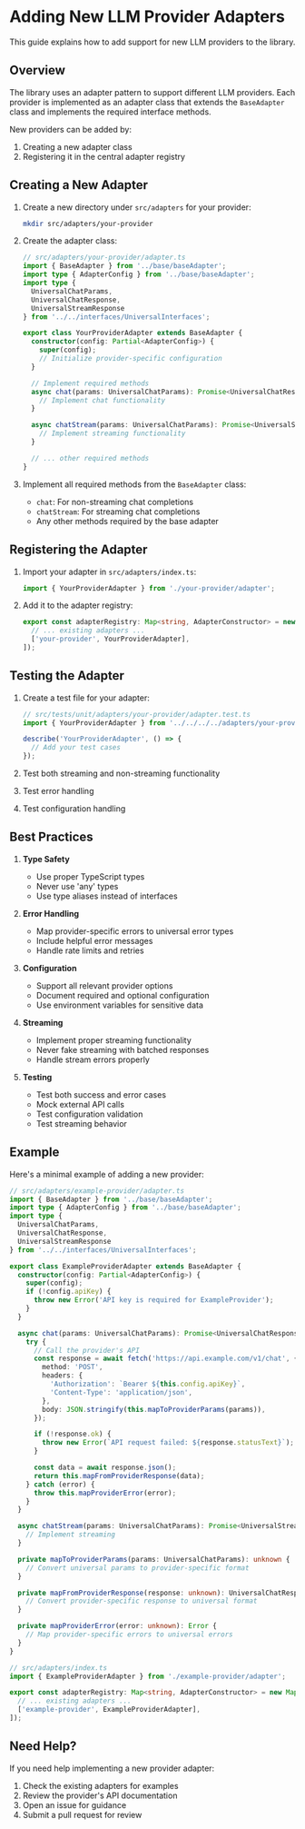 # Adding New LLM Provider Adapters

This guide explains how to add support for new LLM providers to the library.

## Overview

The library uses an adapter pattern to support different LLM providers. Each provider is implemented as an adapter class that extends the `BaseAdapter` class and implements the required interface methods.

New providers can be added by:
1. Creating a new adapter class
2. Registering it in the central adapter registry

## Creating a New Adapter

1. Create a new directory under `src/adapters` for your provider:
   ```bash
   mkdir src/adapters/your-provider
   ```

2. Create the adapter class:
   ```typescript
   // src/adapters/your-provider/adapter.ts
   import { BaseAdapter } from '../base/baseAdapter';
   import type { AdapterConfig } from '../base/baseAdapter';
   import type {
     UniversalChatParams,
     UniversalChatResponse,
     UniversalStreamResponse
   } from '../../interfaces/UniversalInterfaces';

   export class YourProviderAdapter extends BaseAdapter {
     constructor(config: Partial<AdapterConfig>) {
       super(config);
       // Initialize provider-specific configuration
     }

     // Implement required methods
     async chat(params: UniversalChatParams): Promise<UniversalChatResponse> {
       // Implement chat functionality
     }

     async chatStream(params: UniversalChatParams): Promise<UniversalStreamResponse> {
       // Implement streaming functionality
     }

     // ... other required methods
   }
   ```

3. Implement all required methods from the `BaseAdapter` class:
   - `chat`: For non-streaming chat completions
   - `chatStream`: For streaming chat completions
   - Any other methods required by the base adapter

## Registering the Adapter

1. Import your adapter in `src/adapters/index.ts`:
   ```typescript
   import { YourProviderAdapter } from './your-provider/adapter';
   ```

2. Add it to the adapter registry:
   ```typescript
   export const adapterRegistry: Map<string, AdapterConstructor> = new Map([
     // ... existing adapters ...
     ['your-provider', YourProviderAdapter],
   ]);
   ```

## Testing the Adapter

1. Create a test file for your adapter:
   ```typescript
   // src/tests/unit/adapters/your-provider/adapter.test.ts
   import { YourProviderAdapter } from '../../../../adapters/your-provider/adapter';

   describe('YourProviderAdapter', () => {
     // Add your test cases
   });
   ```

2. Test both streaming and non-streaming functionality
3. Test error handling
4. Test configuration handling

## Best Practices

1. **Type Safety**
   - Use proper TypeScript types
   - Never use 'any' types
   - Use type aliases instead of interfaces

2. **Error Handling**
   - Map provider-specific errors to universal error types
   - Include helpful error messages
   - Handle rate limits and retries

3. **Configuration**
   - Support all relevant provider options
   - Document required and optional configuration
   - Use environment variables for sensitive data

4. **Streaming**
   - Implement proper streaming functionality
   - Never fake streaming with batched responses
   - Handle stream errors properly

5. **Testing**
   - Test both success and error cases
   - Mock external API calls
   - Test configuration validation
   - Test streaming behavior

## Example

Here's a minimal example of adding a new provider:

```typescript
// src/adapters/example-provider/adapter.ts
import { BaseAdapter } from '../base/baseAdapter';
import type { AdapterConfig } from '../base/baseAdapter';
import type {
  UniversalChatParams,
  UniversalChatResponse,
  UniversalStreamResponse
} from '../../interfaces/UniversalInterfaces';

export class ExampleProviderAdapter extends BaseAdapter {
  constructor(config: Partial<AdapterConfig>) {
    super(config);
    if (!config.apiKey) {
      throw new Error('API key is required for ExampleProvider');
    }
  }

  async chat(params: UniversalChatParams): Promise<UniversalChatResponse> {
    try {
      // Call the provider's API
      const response = await fetch('https://api.example.com/v1/chat', {
        method: 'POST',
        headers: {
          'Authorization': `Bearer ${this.config.apiKey}`,
          'Content-Type': 'application/json',
        },
        body: JSON.stringify(this.mapToProviderParams(params)),
      });

      if (!response.ok) {
        throw new Error(`API request failed: ${response.statusText}`);
      }

      const data = await response.json();
      return this.mapFromProviderResponse(data);
    } catch (error) {
      throw this.mapProviderError(error);
    }
  }

  async chatStream(params: UniversalChatParams): Promise<UniversalStreamResponse> {
    // Implement streaming
  }

  private mapToProviderParams(params: UniversalChatParams): unknown {
    // Convert universal params to provider-specific format
  }

  private mapFromProviderResponse(response: unknown): UniversalChatResponse {
    // Convert provider-specific response to universal format
  }

  private mapProviderError(error: unknown): Error {
    // Map provider-specific errors to universal errors
  }
}

// src/adapters/index.ts
import { ExampleProviderAdapter } from './example-provider/adapter';

export const adapterRegistry: Map<string, AdapterConstructor> = new Map([
  // ... existing adapters ...
  ['example-provider', ExampleProviderAdapter],
]);
```

## Need Help?

If you need help implementing a new provider adapter:
1. Check the existing adapters for examples
2. Review the provider's API documentation
3. Open an issue for guidance
4. Submit a pull request for review 